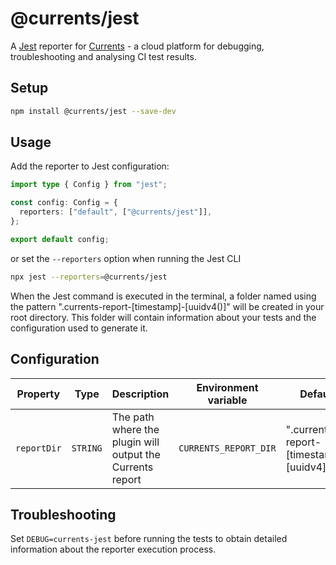 # @currents/jest

A [Jest](https://github.com/facebook/jest) reporter for [Currents](https://currents.dev) - a cloud platform for debugging, troubleshooting and analysing CI test results.

## Setup

```sh
npm install @currents/jest --save-dev
```

## Usage

Add the reporter to Jest configuration:

```ts
import type { Config } from "jest";

const config: Config = {
  reporters: ["default", ["@currents/jest"]],
};

export default config;
```

or set the `--reporters` option when running the Jest CLI

```sh
npx jest --reporters=@currents/jest
```

When the Jest command is executed in the terminal, a folder named using the pattern ".currents-report-[timestamp]-[uuidv4()]" will be created in your root directory. This folder will contain information about your tests and the configuration used to generate it.

## Configuration

| Property    | Type     | Description                                               | Environment variable  | Default                                 |
| ----------- | -------- | --------------------------------------------------------- | --------------------- | --------------------------------------- |
| `reportDir` | `STRING` | The path where the plugin will output the Currents report | `CURRENTS_REPORT_DIR` | ".currents-report-[timestamp]-[uuidv4]" |

## Troubleshooting

Set `DEBUG=currents-jest` before running the tests to obtain detailed information about the reporter execution process.
